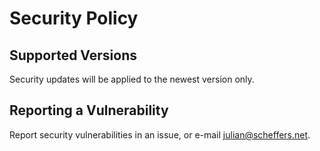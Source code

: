 # Security Policy

## Supported Versions
Security updates will be applied to the newest version only.

## Reporting a Vulnerability
Report security vulnerabilities in an issue, or e-mail julian@scheffers.net.
